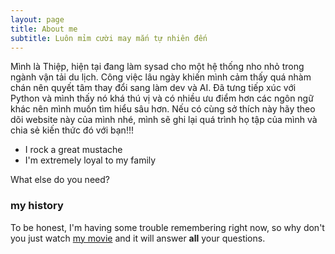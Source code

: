 ```yaml
---
layout: page
title: About me
subtitle: Luôn mỉm cười may mắn tự nhiên đến
---
```


Mình là Thiệp, hiện tại đang làm sysad cho một hệ thống nho nhỏ trong ngành vận tải du lịch. Công việc lâu ngày khiến mình cảm thấy quá nhàm chán nên quyết tâm thay đổi sang làm dev và AI. Đã tưng tiếp xúc với Python và mình thấy nó khá thú vị và có nhiều ưu điểm hơn các ngôn ngữ khác nên mình muốn tìm hiểu sâu hơn. Nếu có cùng sở thích này hãy theo dõi website này của mình nhé, mình sẽ ghi lại quá trình họ tập của mình và chia sẻ kiến thức đó với bạn!!!


- I rock a great mustache
- I'm extremely loyal to my family

What else do you need?

### my history

To be honest, I'm having some trouble remembering right now, so why don't you just watch [my movie](https://en.wikipedia.org/wiki/The_Princess_Bride_%28film%29) and it will answer **all** your questions.
